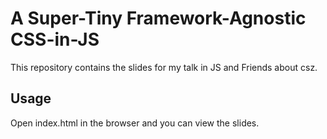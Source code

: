 # A Super-Tiny Framework-Agnostic CSS-in-JS
This repository contains the slides for my talk in JS and Friends about csz.

## Usage
Open index.html in the browser and you can view the slides.
